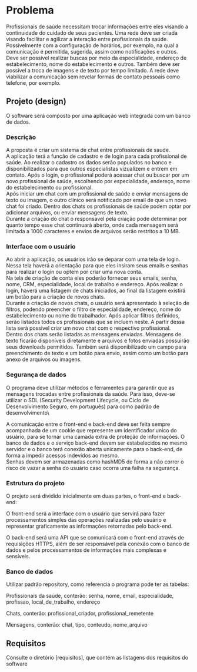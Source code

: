 # Problema

Profissionais de saúde necessitam trocar informações entre eles visando a continuidade do cuidado de seus pacientes.
Uma rede deve ser criada visando facilitar e agilizar a interação entre profissionais da saúde. 
Possivelmente com a configuração de horários, por exemplo, na qual a comunicação é permitida, sugerida, assim como notificações e outros.
Deve ser possível realizar buscas por meio da especialidade, endereço de estabelecimento, nome do estabelecimento e outros. 
Também deve ser possível a troca de imagens e de texto por tempo limitado.
A rede deve viabilizar a comunicação sem revelar formas de contato pessoais como telefone, por exemplo.

## Projeto (design)

O software será composto por uma aplicação web integrada com um banco de dados.

### Descrição

A proposta é criar um sistema de chat entre profissionais de saude.\
A aplicação terá a função de cadastro e de login para cada profissional de saúde. Ao realizar o cadastro os dados serão populados no banco e disponibilizados para que outros especialistas vizualizem e  entrem em contato.
Após o login, o profissional poderá acessar chat ou buscar por um novo profissional de saúde, escolhendo por especialidade, endereço, nome do estabelecimento ou profissional.\
Após iniciar um chat com um profissional de saúde e enviar mensagens de texto ou imagem, o outro clínico será notificado por email de que um novo chat foi criado.
Dentro dos chats os profissionais de saúde podem optar por adicionar arquivos, ou enviar mensagens de texto.\
Durante a criação do chat o responsavel pela criação pode determinar por quanto tempo esse chat continuará aberto, onde cada mensagem será limitada a 1000 caracteres e envios de arquivos serão restritos a 10 MB.


### Interface com o usuário

Ao abrir a aplicação, os usuários irão se deparar com uma tela de login. Nessa tela haverá a orientação para que eles insiram seus emails e senhas para realizar o login ou optem por criar uma nova conta.  
Na tela de criação de conta eles poderão fornecer seus emails, senha, nome, CRM, especialidade, local de trabalho e endereço.
Após realizar o login, haverá uma listagem de chats iniciados, ao final da listagem existirá um botão para a criação de novos chats.\
Durante a criação de novos chats, o usuário será apresentado à seleção de filtros, podendo preencher o filtro de especialidade, endereço, nome do estabelecimento ou nome do trabalhador. 
Após aplicar filtros definidos, serão listados todos os profissionais que se incluem neste. A partir dessa lista será possivel criar um novo chat com o respectivo profissional.\
Dentro dos chats serão listadas as mensagens enviadas. Mensagens de texto ficarão disponíveis diretamente e arquivos e fotos enviadas possuirão seus downloads permitidos. Também será disponibilizado um campo para preenchimento de texto e um botão para envio, assim como um botão para anexo de arquivos ou imagens.

### Segurança de dados

O programa deve utilizar métodos e ferramentes para garantir que as mensagens trocadas entre profissionais da saúde. Para isso, deve-se utilizar o SDL (Security Development Lifecycle, ou Ciclo de Desenvolvimento Seguro, em português) para como padrão de desenvolvimento\

A comunicação entre o front-end e back-end deve ser feita sempre acompanhada de um cookie que represente um identificador unico do usuário, para se tornar uma camada extra de  proteção de informações. 
O banco de dados e o serviço back-end devem ser estabelecidos no mesmo servidor e o banco terá conexão aberta unicamente para o back-end, de forma a impedir acessos indevidos ao mesmo.\
Senhas devem ser armazenadas como hashMD5 de forma a não correr o risco de vazar a senha do usuário caso ocorra uma falha na segurança.

### Estrutura do projeto

O projeto será dividido inicialmente em duas partes, o front-end e back-end:

O front-end será a interface com o usuário que servirá para fazer processamentos simples das operações realizadas pelo usuário e representar graficamente as informações retornadas pelo back-end.

O back-end será uma API que se comunicará com o front-end através de requisições HTTPS, além de ser responsável pela conexão com o banco de dados e pelos processamentos de informações mais complexas e sensíveis.

### Banco de dados

Utilizar padrão repository, como referencia o programa pode ter as tabelas:

Profissionais da saúde, conterão: senha, nome, email, especialidade, profissao, local_de_trabalho, endereço

Chats, conterão: profissional_criador, profissional_remetente

Mensagens, conterão: chat, tipo, conteudo, nome_arquivo

## Requisitos

Consulte o diretório [requisitos], que contém as listagens dos requisitos do software
